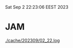 Sat Sep  2 22:23:06 EEST 2023
# JAM
<a href='./cache/202309/02_22.log'>./cache/202309/02_22.log</a>
